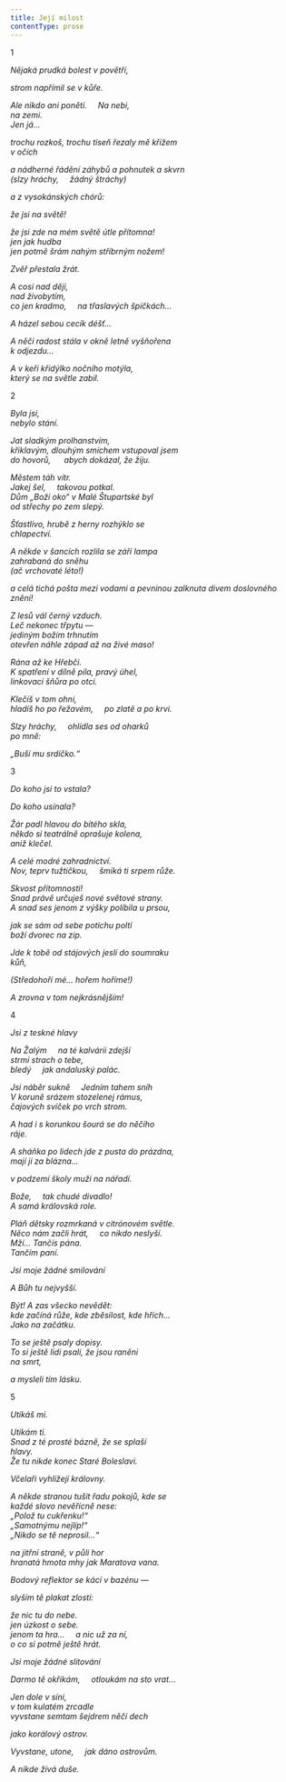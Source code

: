 ```yaml
---
title: Její milost
contentType: prose
---
```


<section>

1

_Nějaká prudká bolest v povětří,_

</section>

<section>

_strom napřímil se v kůře._

</section>

<section>

_Ale nikdo ani ponětí.     Na nebi,  
na zemi.  
Jen já…_

</section>

<section>

_trochu rozkoš, trochu tíseň řezaly mě křížem  
v očích_

</section>

<section>

_a nádherné řádění záhybů a pohnutek a skvrn  
(slzy hráchy,     žádný štráchy)_

</section>

<section>

_a z vysokánských chórů:_

</section>

<section>

_že jsi na světě!_

</section>

<section>

_že jsi zde na mém světě útle přítomna!  
jen jak hudba  
jen potmě šrám nahým stříbrným nožem!_

</section>

<section>

_Zvěř přestala žrát._

</section>

<section>

_A cosi nad ději,  
nad živobytím,  
co jen kradmo,     na třaslavých špičkách…_

</section>

<section>

_A házel sebou cecík déšť…_

</section>

<section>

_A něčí radost stála v okně letně vyšňořena  
k odjezdu…_

</section>

<section>

_A v keři křidýlko nočního motýla,  
který se na světle zabil._

</section>

<section>

2

_Byla jsi,  
nebylo stání._

</section>

<section>

_Jat sladkým prolhanstvím,  
křiklavým, dlouhým smíchem vstupoval jsem  
do hovorů,      abych dokázal, že žiju._

</section>

<section>

_Městem táh vítr.  
Jakej šel,     takovou potkal.  
Dům „Boží oko“ v Malé Štupartské byl  
od střechy po zem slepý._

</section>

<section>

_Šťastlivo, hrubě z herny rozhýklo se  
chlapectví._

</section>

<section>

_A někde v šancích rozlila se září lampa  
zahrabaná do sněhu  
(ač vrchovaté léto!)_

</section>

<section>

_a celá tichá pošta mezi vodami a pevninou zalknuta divem doslovného znění!_

</section>

<section>

_Z lesů vál černý vzduch.  
Leč nekonec třpytu —  
jediným božím trhnutím  
otevřen náhle západ až na živé maso!_

</section>

<section>

_Rána až ke Hřebči.  
K spatření v dílně pila, pravý úhel,  
linkovací šňůra po otci._

</section>

<section>

_Klečíš v tom ohni,  
hladíš ho po řežavém,     po zlatě a po krvi._

</section>

<section>

_Slzy hráchy,     ohlídla ses od oharků  
po mně:_

</section>

<section>

_„Buší mu srdíčko.“_

</section>

<section>

3

_Do koho jsi to vstala?_

</section>

<section>

_Do koho usínala?_

</section>

<section>

_Žár padl hlavou do bitého skla,  
někdo si teatrálně oprašuje kolena,  
aniž klečel._

</section>

<section>

_A celé modré zahradnictví.  
Nov, teprv tužtičkou,     šmiká ti srpem růže._

</section>

<section>

_Skvost přítomnosti!  
Snad právě určuješ nové světové strany.  
A snad ses jenom z výšky políbila u prsou,_

</section>

<section>

_jak se sám od sebe potichu poltí  
boží dvorec na zip._

</section>

<section>

_Jde k tobě od stájových jeslí do soumraku  
kůň,_

</section>

<section>

_(Středohoří mé… hořem hoříme!)_

</section>

<section>

_A zrovna v tom nejkrásnějším!_

</section>

<section>

4

_Jsi z teskné hlavy_

</section>

<section>

_Na Žalým     na té kalvárii zdejší  
strmí strach o tebe,  
bledý     jak andaluský palác._

</section>

<section>

_Jsi náběr sukně     Jedním tahem sníh  
V koruně srázem stozelenej rámus,  
čajových svíček po vrch strom._

</section>

<section>

_A had i s korunkou šourá se do něčího  
ráje._

</section>

<section>

_A sháňka po lidech jde z pusta do prázdna,  
mají ji za blázna…_

</section>

<section>

_v podzemí školy muži na nářadí._

</section>

<section>

_Bože,     tak chudé divadlo!  
A samá královská role._

</section>

<section>

_Pláň dětsky rozmrkaná v citrónovém světle.  
Něco nám začli hrát,     co nikdo neslyší.  
Mží… Tančís pána.  
Tančím paní._

</section>

<section>

_Jsi moje žádné smilování_

</section>

<section>

_A Bůh tu nejvyšší._

</section>

<section>

_Být! A zas všecko nevědět:  
kde začíná růže, kde zběsilost, kde hřích…  
Jako na začátku._

</section>

<section>

_To se ještě psaly dopisy.  
To si ještě lidi psali, že jsou raněni  
na smrt,_

</section>

<section>

_a mysleli tím lásku._

</section>

<section>

5

_Utíkáš mi._

</section>

<section>

_Utíkám ti.  
Snad z té prosté bázně, že se splaší  
hlavy.  
Že tu nikde konec Staré Boleslavi._

</section>

<section>

_Včelaři vyhlížejí královny._

</section>

<section>

_A někde stranou tušit řadu pokojů, kde se  
každé slovo nevěřícně nese:  
„Polož tu cukřenku!“  
„Samotnýmu nejlíp!“  
„Nikdo se tě neprosil…“_

</section>

<section>

_na jitřní straně, v půli hor  
hranatá hmota mhy jak Maratova vana._

</section>

<section>

_Bodový reflektor se kácí v bazénu —_

</section>

<section>

_slyším tě plakat zlostí:_

</section>

<section>

_že nic tu do nebe.  
jen úzkost o sebe.  
jenom ta hra…     a nic už za ní,  
o co si potmě ještě hrát._

</section>

<section>

_Jsi moje žádné slitování_

</section>

<section>

_Darmo tě okřikám,     otloukám na sto vrat…_

</section>

<section>

_Jen dole v síni,  
v tom kulatém zrcadle  
vyvstane semtam šejdrem něčí dech_

</section>

<section>

_jako korálový ostrov._

</section>

<section>

_Vyvstane, utone,     jak dáno ostrovům._

</section>

<section>

_A nikde živá duše._

</section>
